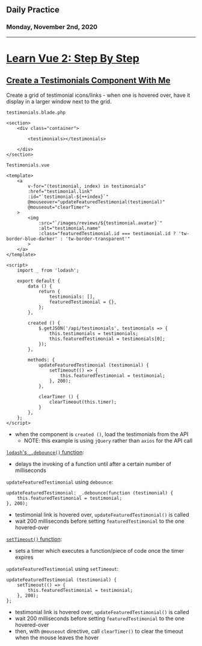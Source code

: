 ## Daily Practice
### Monday, November 2nd, 2020
---


# [Learn Vue 2: Step By Step](https://laracasts.com/series/learn-vue-2-step-by-step)


## [Create a Testimonials Component With Me](https://laracasts.com/series/learn-vue-2-step-by-step/episodes/35)

Create a grid of testimonial icons/links - when one is hovered over, have it display in a larger window next to the grid.  

`testimonials.blade.php`
```
<section>
    <div class="container">

        <testimonials></testimonials>
    
    </div>
</section>
```

`Testimonials.vue`
```
<template>
    <a 
        v-for="(testimonial, index) in testimonials"
        :href="testimonial.link"
        :id="`testimonial-${++index}`"
        @mouseover="updateFeaturedTestimonial(testimonial)"
        @mouseout="clearTimer">
    >
        <img
            :src="`/images/reviews/${testimonial.avatar}`"
            :alt="testimonial.name"
            :class="featuredTestimonial.id === testimonial.id ? 'tw-border-blue-darker' : 'tw-border-transparent'"
        >
    </a>
</template>

<script>
    import _ from 'lodash';

    export default {
        data () {
            return {
                testimonials: [],
                featuredTestimonial = {},
            };
        },

        created () {
            $.getJSON('/api/testimonials', testimonials => {
                this.testimonials = testimonials;
                this.featuredTestimonial = testimonials[0];
            });
        },

        methods: {
            updateFeaturedTestimonial (testimonial) {
                setTimeout(() => {
                    this.featuredTestimonial = testimonial;
                }, 200);
            },

            clearTimer () {
                clearTimeout(this.timer);
            }
        },
    };
</script>
```
- when the component is `created ()`, load the testimonials from the API
   * NOTE: this example is using `jQuery` rather than `axios` for the API call

[`lodash`'s `_.debounce()` function](https://lodash.com/docs/#debounce):
- delays the invoking of a function until after a certain number of milliseconds

`updateFeaturedTestimonial` using `debounce`:
```
updateFeaturedTestimonial: _.debounce(function (testimonial) {
    this.featuredTestimonial = testimonial;
}, 200);
```
- testimonial link is hovered over, `updateFeaturedTestimonial()` is called
- wait 200 milliseconds before setting `featuredTestimonial` to the one hovered-over

[`setTimeout()` function](https://developer.mozilla.org/en-US/docs/Web/API/WindowOrWorkerGlobalScope/setTimeout):
- sets a timer which executes a function/piece of code once the timer expires

`updateFeaturedTestimonial` using `setTimeout`:
```
updateFeaturedTestimonial (testimonial) {
    setTimeout(() => {
        this.featuredTestimonial = testimonial;
    }, 200);
};
```
- testimonial link is hovered over, `updateFeaturedTestimonial()` is called
- wait 200 milliseconds before setting `featuredTestimonial` to the one hovered-over
- then, with `@mouseout` directive, call `clearTimer()` to clear the timeout when the mouse leaves the hover

